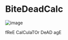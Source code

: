 # BiteDeadCalc

![image](https://user-images.githubusercontent.com/113308968/190482492-6fefdb6c-7afd-4553-9708-683fde93515d.png)


fReE CalCulaTOr DeAD agE
